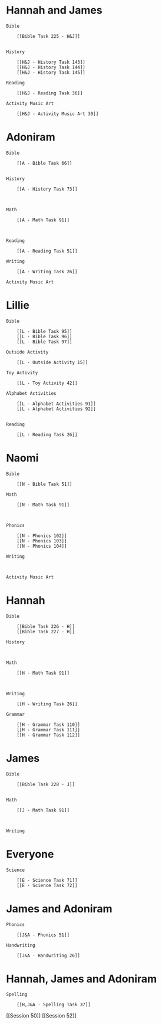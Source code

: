  # Hannah and James

	Bible

		[[Bible Task 225 - H&J]]
		

	History

		[[H&J - History Task 143]]
		[[H&J - History Task 144]]
		[[H&J - History Task 145]]

	Reading

		[[H&J - Reading Task 36]]

	Activity Music Art

		[[H&J - Activity Music Art 30]]
# Adoniram

	Bible

		[[A - Bible Task 66]]
		

	History

		[[A - History Task 73]]
		
		

	Math

		[[A - Math Task 91]]
		
		

	Reading

		[[A - Reading Task 51]]

	Writing

		[[A - Writing Task 26]]

	Activity Music Art

		

# Lillie

	Bible

		[[L - Bible Task 95]]
		[[L - Bible Task 96]]
		[[L - Bible Task 97]]

	Outside Activity

		[[L - Outside Activity 15]]

	Toy Activity

		[[L - Toy Activity 42]]

	Alphabet Activities

		[[L - Alphabet Activities 91]]
		[[L - Alphabet Activities 92]]
		

	Reading

		[[L - Reading Task 26]]

# Naomi

	Bible

		[[N - Bible Task 51]]

	Math

		[[N - Math Task 91]]
		
		

	Phonics

		[[N - Phonics 102]]
		[[N - Phonics 103]]
		[[N - Phonics 104]]

	Writing

		

	Activity Music Art

		

# Hannah

	Bible

		[[Bible Task 226 - H]]
		[[Bible Task 227 - H]]

	History

		

	Math

		[[H - Math Task 91]]
		
		

	Writing

		[[H - Writing Task 26]]

	Grammar

		[[H - Grammar Task 110]]
		[[H - Grammar Task 111]]
		[[H - Grammar Task 112]]
# James

	Bible

		[[Bible Task 228 - J]]
		

	Math

		[[J - Math Task 91]]
		
		

	Writing

		

# Everyone

	Science

		[[E - Science Task 71]]
		[[E - Science Task 72]]
# James and Adoniram

	Phonics

		[[J&A - Phonics 51]]

	Handwriting

		[[J&A - Handwriting 26]]
# Hannah, James and Adoniram

	Spelling

		[[H,J&A - Spelling Task 37]]

[[Session 50]]
[[Session 52]]
